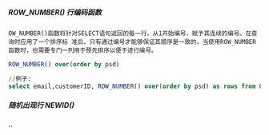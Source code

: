 ##### ROW_NUMBER() 行编码函数
`OW_NUMBER()函数将针对SELECT语句返回的每一行，从1开始编号，赋予其连续的编号。在查询时应用了一个排序标
准后，只有通过编号才能够保证其顺序是一致的，当使用ROW_NUMBER函数时，也需要专门一列用于预先排序以便于进行编号。`

```sql
ROW_NUMBER() over(order by psd) 

//例子:
select email,customerID, ROW_NUMBER() over(order by psd) as rows from QT_Customer
```
##### 随机出现行 NEWID()
··
